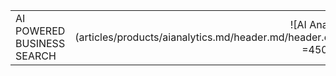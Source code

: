 |   |   | 
|:------|----------:|
| AI POWERED BUSINESS SEARCH | ![AI Analytics](articles/products/aianalytics.md/header.md/header.en.png =450x460) |
